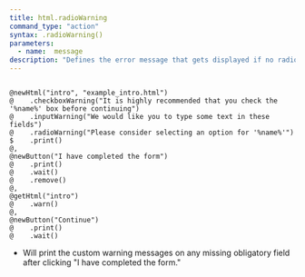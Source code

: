 ```yaml
---
title: html.radioWarning
command_type: "action"
syntax: .radioWarning()
parameters:
  - name:  message 
description: "Defines the error message that gets displayed if no radio button of an obligatory group is checked when calling `warn`. If you use `%name%` in the string it will be replaced with the element's name."
---
```


<!--more-->

<pre><code class="language-diff-javascript diff-highlight try-true">
@newHtml("intro", "example_intro.html")
@    .checkboxWarning("It is highly recommended that you check the '%name%' box before continuing")
@    .inputWarning("We would like you to type some text in these fields")
@    .radioWarning("Please consider selecting an option for '%name%'")
$    .print()
@,
@newButton("I have completed the form")
@    .print()
@    .wait()
@    .remove()
@,
@getHtml("intro")
@    .warn()
@,
@newButton("Continue")
@    .print()
@    .wait()
</code></pre>

+ Will print the custom warning messages on any missing obligatory field after clicking "I have completed the form."		
